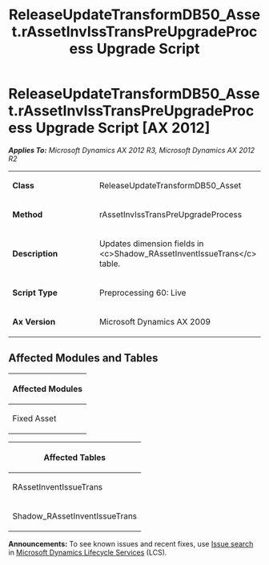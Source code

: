 ﻿---
title: ReleaseUpdateTransformDB50_Asset.rAssetInvIssTransPreUpgradeProcess Upgrade Script
TOCTitle: ReleaseUpdateTransformDB50_Asset.rAssetInvIssTransPreUpgradeProcess Upgrade Script
ms:assetid: 62514c9c-ed9f-e239-07c0-d8ff5ad85a26
ms:mtpsurl: https://msdn.microsoft.com/en-us/library/JJ719120(v=AX.60)
ms:contentKeyID: 49708659
ms.date: 05/18/2015
mtps_version: v=AX.60
---

# ReleaseUpdateTransformDB50\_Asset.rAssetInvIssTransPreUpgradeProcess Upgrade Script [AX 2012]


_**Applies To:** Microsoft Dynamics AX 2012 R3, Microsoft Dynamics AX 2012 R2_

<table>
<colgroup>
<col style="width: 50%" />
<col style="width: 50%" />
</colgroup>
<tbody>
<tr class="odd">
<td><p><strong>Class</strong></p></td>
<td><p>ReleaseUpdateTransformDB50_Asset</p></td>
</tr>
<tr class="even">
<td><p><strong>Method</strong></p></td>
<td><p>rAssetInvIssTransPreUpgradeProcess</p></td>
</tr>
<tr class="odd">
<td><p><strong>Description</strong></p></td>
<td><p>Updates dimension fields in &lt;c&gt;Shadow_RAssetInventIssueTrans&lt;/c&gt; table.</p></td>
</tr>
<tr class="even">
<td><p><strong>Script Type</strong></p></td>
<td><p>Preprocessing 60: Live</p></td>
</tr>
<tr class="odd">
<td><p><strong>Ax Version</strong></p></td>
<td><p>Microsoft Dynamics AX 2009</p></td>
</tr>
</tbody>
</table>


## Affected Modules and Tables

<table>
<colgroup>
<col style="width: 100%" />
</colgroup>
<thead>
<tr class="header">
<th><p>Affected Modules</p></th>
</tr>
</thead>
<tbody>
<tr class="odd">
<td><p>Fixed Asset</p></td>
</tr>
</tbody>
</table>


<table>
<colgroup>
<col style="width: 100%" />
</colgroup>
<thead>
<tr class="header">
<th><p>Affected Tables</p></th>
</tr>
</thead>
<tbody>
<tr class="odd">
<td><p>RAssetInventIssueTrans</p></td>
</tr>
<tr class="even">
<td><p>Shadow_RAssetInventIssueTrans</p></td>
</tr>
</tbody>
</table>

  
**Announcements:** To see known issues and recent fixes, use [Issue search](http://go.microsoft.com/fwlink/?linkid=389258) in [Microsoft Dynamics Lifecycle Services](http://go.microsoft.com/fwlink/?linkid=306505) (LCS).

